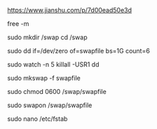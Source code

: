 https://www.jianshu.com/p/7d00ead50e3d

free -m

sudo mkdir /swap
cd /swap

sudo dd if=/dev/zero of=swapfile bs=1G count=6

sudo watch -n 5 killall -USR1 dd

sudo mkswap -f swapfile

sudo chmod 0600 /swap/swapfile

sudo swapon /swap/swapfile

sudo nano /etc/fstab
